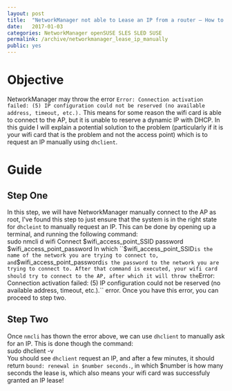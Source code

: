 ```yaml
---
layout: post
title:  "NetworkManager not able to Lease an IP from a router — How to Manually Request an IP"
date:   2017-01-03
categories: NetworkManager openSUSE SLES SLED SUSE 
permalink: /archive/networkmanager_lease_ip_manually
public: yes
---
```


# Objective

NetworkManager may throw the error ``Error: Connection activation failed: (5) IP configuration could not be reserved (no available address, timeout, etc.).``  This means for some reason the wifi card is able to connect to the AP, but it is unable to reserve a dynamic IP with DHCP. In this guide I will explain a potential solution to the problem (particularly if it is your wifi card that is the problem and not the access point) which is to request an IP manually using ``dhclient``. 

# Guide

## Step One  
In this step, we will have NetworkManager manually connect to the AP as root, I've found this step to just ensure that the system is in the right state for ``dhcleint`` to manually request an IP. This can be done by opening up a terminal, and running the following command:  
    sudo nmcli d wifi Connect $wifi_access_point_SSID password $wifi_access_point_password  
In which ``$wifi_access_point_SSID`` is the name of the network you are trying to connect to, and ``$wifi_access_point_password`` is the password to the network you are trying to connect to. After that command is executed, your wifi card should try to connect to the AP, after which it will throw the ``Error: Connection activation failed: (5) IP configuration could not be reserved (no available address, timeout, etc.).`` error. Once you have this error, you can proceed to step two.  

## Step Two  
Once ``nmcli`` has thown the error above, we can use ``dhclient`` to manually ask for an IP. This is done though the command:  
    sudo dhclient -v  
You should see ``dhclient`` request an IP, and after a few minutes, it should return ``bound: renewal in $number seconds.``, in which $number is how many seconds the lease is, which also means your wifi card was successfuly granted an IP lease!  

